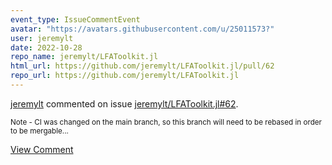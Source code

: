 ```yaml
---
event_type: IssueCommentEvent
avatar: "https://avatars.githubusercontent.com/u/25011573?"
user: jeremylt
date: 2022-10-28
repo_name: jeremylt/LFAToolkit.jl
html_url: https://github.com/jeremylt/LFAToolkit.jl/pull/62
repo_url: https://github.com/jeremylt/LFAToolkit.jl
---
```


<a href='https://github.com/jeremylt' target='_blank'>jeremylt</a> commented on issue <a href='https://github.com/jeremylt/LFAToolkit.jl/pull/62' target='_blank'>jeremylt/LFAToolkit.jl#62</a>.

<small>Note - CI was changed on the main branch, so this branch will need to be rebased in order to be mergable...</small>

<a href='https://github.com/jeremylt/LFAToolkit.jl/pull/62' target='_blank'>View Comment</a>